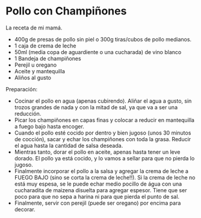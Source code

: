 Pollo con Champiñones
=====================

La receta de mi mamá.

* 400g de presas de pollo sin piel o 300g tiras/cubos de pollo medianos.
* 1 caja de crema de leche
* 50ml (media copa de aguardiente o una cucharada) de vino blanco
* 1 Bandeja de champiñones
* Perejil u oregano
* Aceite y mantequilla
* Aliños al gusto

Preparación:

* Cocinar el pollo en agua (apenas cubirendo). Aliñar el agua a gusto, sin trozos grandes de nada y con la mitad de sal, ya que va a ser una reducción.
* Picar los champiñones en capas finas y colocar a reducir en mantequilla a fuego bajo hasta encoger.
* Cuando el pollo esté cocido por dentro y bien jugoso (unos 30 minutos de cocción), sacar y echar los champiñones con toda la grasa. Reducir el agua hasta la cantidad de salsa deseada.
* Mientras tanto, dorar el pollo en aceite, apenas hasta tener un leve dorado. El pollo ya está cocido, y lo vamos a sellar para que no pierda lo jugoso.
* Finalmente incorporar el pollo a la salsa y agregar la crema de leche a FUEGO BAJO (sino se corta la crema de leche!!). Si la crema de leche no está muy espesa, se le puede echar medio pocillo de água con una cucharadita de maizena disuelta para agregar espesor. Tiene que ser poco para que no sepa a harina ni para que pierda el punto de sal.
* Finalmente, servir con perejil (puede ser oregano) por encima para decorar.
